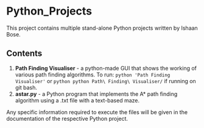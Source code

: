# Python_Projects
This project contains multiple stand-alone Python projects written by Ishaan Bose.

## Contents
1. **Path Finding Visualiser** - a python-made GUI that shows the working of various path finding algorithms. To run: `python 'Path Finding Visualiser'` or `python python Path\ Finding\ Visualiser/` if running on git bash.
2. **astar.py** - a Python program that implements the A* path finding algorithm using a .txt file with a text-based maze.

Any specific information required to execute the files will be given in the documentation of the respective Python project.
